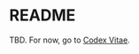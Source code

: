 # README

TBD. For now, go to [Codex Vitae](https://github.com/miloszkowal/codex_vitae/tree/8facf73d61b36b5b3d3041427021d1e07cbe772e/codex-vitae.md).

